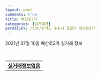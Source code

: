 ```yaml
---
layout: post
comments: true
title: 매산로2가
categories: [실거래가]
permalink: /apt/경기도 수원시 팔달구 매산로2가
---
```


2021년 07월 10일 매산로2가 실거래 정보

<script type="text/javascript">
  google.charts.load('current', {'packages':['corechart']});
  google.charts.setOnLoadCallback(drawChart);

  function drawChart() {
    var data = google.visualization.arrayToDataTable([['거래일', '매매', '전월세', '전매'], ['20-07', 4, 5, 0], ['20-08', 2, 7, 0], ['20-09', 4, 8, 0], ['20-10', 7, 7, 0], ['20-11', 9, 7, 0], ['20-12', 13, 7, 0], ['21-01', 4, 5, 0], ['21-02', 4, 4, 0], ['21-03', 3, 6, 0], ['21-04', 1, 4, 0], ['21-05', 3, 6, 0], ['21-06', 1, 3, 0], ['21-07', 0, 1, 0]]);

    var options = {
      title: '최근 1년간 유형별 거래량 추이',
      legend: { position: 'bottom' }
    };

    var chart = new google.visualization.LineChart(document.getElementById('columnchart_material'));
    chart.draw(data, (options));년간 
  }
</script>

<div id="columnchart_material" style="width: 95%; margin-left: -35px; display: block"></div>
<br>
<table>
  <tr>
    <td colspan="4" style="font-weight: bold;"><a href="https://search.naver.com/search.naver?query=매산로2가 실거래정보없음">실거래정보없음</a></td>
  </tr>
    
</table>
    